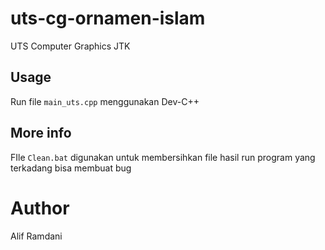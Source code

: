 # uts-cg-ornamen-islam
UTS Computer Graphics JTK 

## Usage
Run file `main_uts.cpp` menggunakan Dev-C++

## More info
FIle `Clean.bat` digunakan untuk membersihkan file hasil run program yang terkadang bisa membuat bug

# Author
Alif Ramdani
